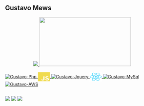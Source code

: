 ## Gustavo Mews

<div align="center">
  <a href="https://github.com/gustavomews">
  <img height="180em" src="https://github-readme-stats.vercel.app/api?username=gustavomews&show_icons=true&theme=dark&include_all_commits=true&count_private=true"/>
  <img height="160em" width="300em" src="https://github-readme-stats.vercel.app/api/top-langs/?username=gustavomews&layout=compact&langs_count=7&theme=dark"/>
</div>
<div style="display: inline_block"><br>
  
  <img align="center" alt="Gustavo-Php" height="30" width="40" src="https://cdn.jsdelivr.net/gh/devicons/devicon/icons/php/php-plain.svg">
  
  <img align="center" alt="Gustavo-Js" height="30" width="40" src="https://raw.githubusercontent.com/devicons/devicon/master/icons/javascript/javascript-plain.svg">
  
  <img align="center" alt="Gustavo-Jquery" height="30" width="40"  src="https://cdn.jsdelivr.net/gh/devicons/devicon/icons/jquery/jquery-original.svg" />
  
  <img align="center" alt="Gustavo-React" height="30" width="40" src="https://raw.githubusercontent.com/devicons/devicon/master/icons/react/react-original.svg">
  
 <img align="center" alt="Gustavo-MySql" height="30" width="40" src="https://cdn.jsdelivr.net/gh/devicons/devicon/icons/mysql/mysql-original.svg" />
       
 <img align="center" alt="Gustavo-AWS" height="30" width="40" src="https://cdn.jsdelivr.net/gh/devicons/devicon/icons/amazonwebservices/amazonwebservices-original.svg" />
          
</div>
  
 ##
  
  <div> 
  <a href="https://www.linkedin.com/in/gustavomews" target="_blank"><img src="https://img.shields.io/badge/-LinkedIn-%230077B5?style=for-the-badge&logo=linkedin&logoColor=white" target="_blank"></a> 
  <a href = "mailto:gustavofariasmews@gmail.com"><img src="https://img.shields.io/badge/-Gmail-%23333?style=for-the-badge&logo=gmail&logoColor=white" target="_blank"></a>
  <a href="https://instagram.com/gustavomews" target="_blank"><img src="https://img.shields.io/badge/-Instagram-%23E4405F?style=for-the-badge&logo=instagram&logoColor=white" target="_blank"></a>
 
</div>
